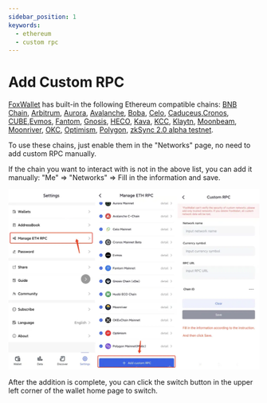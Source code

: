```yaml
---
sidebar_position: 1
keywords:
  - ethereum
  - custom rpc
---
```


# Add Custom RPC
[FoxWallet](https://foxwallet.com) has built-in the following Ethereum compatible chains: [BNB Chain](./bsc.md), [Arbitrum](./arbitrum.md), [Aurora](./aurora.md), [Avalanche](./avalanche.md), [Boba](./boba.md), [Celo](./celo.md), [Caduceus](./cmp.md),[Cronos](./cronos.md), [CUBE](./cube.md),[Evmos](./evmos.md), [Fantom](./fantom.md), [Gnosis](./gnosis.md), [HECO](./heco.md), [Kava](./kava.md), [KCC](./kcc.md), [Klaytn](./klay.md), [Moonbeam](./moonbeam.md), [Moonriver](./moonriver.md), [OKC](./okc.md), [Optimism](./optimism.md), [Polygon](./polygon.md), [zkSync 2.0 alpha testnet](./zksync-v2-alpha-testnet.md). 

To use these chains, just enable them in the "Networks" page, no need to add custom RPC manually.

If the chain you want to interact with is not in the above list, you can add it manually: "Me" => "Networks" => Fill in the information and save.

![](../img/add-custom-rpc.webp)

After the addition is complete, you can click the switch button in the upper left corner of the wallet home page to switch.

